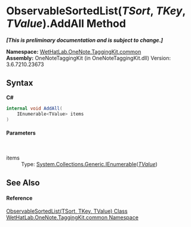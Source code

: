 # ObservableSortedList(*TSort*, *TKey*, *TValue*).AddAll Method 
 _**\[This is preliminary documentation and is subject to change.\]**_

**Namespace:**&nbsp;<a href="bcdbab9c-63d1-48a4-6937-af53fb8d9a55.md">WetHatLab.OneNote.TaggingKit.common</a><br />**Assembly:**&nbsp;OneNoteTaggingKit (in OneNoteTaggingKit.dll) Version: 3.6.7210.23673

## Syntax

**C#**<br />
``` C#
internal void AddAll(
	IEnumerable<TValue> items
)
```


#### Parameters
&nbsp;<dl><dt>items</dt><dd>Type: <a href="http://msdn2.microsoft.com/en-us/library/9eekhta0" target="_blank">System.Collections.Generic.IEnumerable</a>(<a href="89870249-f56d-ac32-0b8d-d26e5712ecac.md">*TValue*</a>)<br /></dd></dl>

## See Also


#### Reference
<a href="89870249-f56d-ac32-0b8d-d26e5712ecac.md">ObservableSortedList(TSort, TKey, TValue) Class</a><br /><a href="bcdbab9c-63d1-48a4-6937-af53fb8d9a55.md">WetHatLab.OneNote.TaggingKit.common Namespace</a><br />